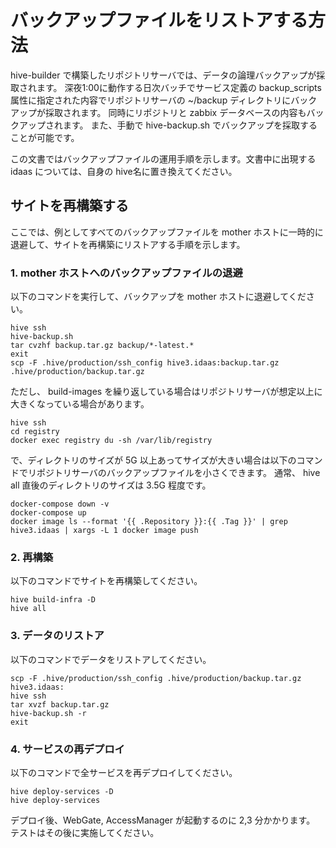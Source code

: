 # バックアップファイルをリストアする方法

hive-builder で構築したリポジトリサーバでは、データの論理バックアップが採取されます。
深夜1:00に動作する日次バッチでサービス定義の backup_scripts 属性に指定された内容でリポジトリサーバの ~/backup ディレクトリにバックアップが採取されます。
同時にリポジトリと zabbix データベースの内容もバックアップされます。
また、手動で  hive-backup.sh でバックアップを採取することが可能です。

この文書ではバックアップファイルの運用手順を示します。文書中に出現する idaas については、自身の hive名に置き換えてください。

## サイトを再構築する

ここでは、例としてすべてのバックアップファイルを mother ホストに一時的に退避して、サイトを再構築にリストアする手順を示します。

### 1. mother ホストへのバックアップファイルの退避

以下のコマンドを実行して、バックアップを mother ホストに退避してください。

```
hive ssh
hive-backup.sh
tar cvzhf backup.tar.gz backup/*-latest.*
exit
scp -F .hive/production/ssh_config hive3.idaas:backup.tar.gz .hive/production/backup.tar.gz
```

ただし、 build-images を繰り返している場合はリポジトリサーバが想定以上に大きくなっている場合があります。

```
hive ssh
cd registry
docker exec registry du -sh /var/lib/registry
```

で、ディレクトリのサイズが 5G 以上あってサイズが大きい場合は以下のコマンドでリポジトリサーバのバックアップファイルを小さくできます。
通常、 hive all 直後のディレクトリのサイズは 3.5G 程度です。

```
docker-compose down -v
docker-compose up
docker image ls --format '{{ .Repository }}:{{ .Tag }}' | grep hive3.idaas | xargs -L 1 docker image push
```

### 2. 再構築

以下のコマンドでサイトを再構築してください。

```
hive build-infra -D
hive all
```

### 3. データのリストア

以下のコマンドでデータをリストアしてください。

```
scp -F .hive/production/ssh_config .hive/production/backup.tar.gz hive3.idaas:
hive ssh
tar xvzf backup.tar.gz
hive-backup.sh -r
exit
```

### 4. サービスの再デプロイ

以下のコマンドで全サービスを再デプロイしてください。

```
hive deploy-services -D
hive deploy-services
```

デプロイ後、WebGate, AccessManager が起動するのに 2,3 分かかります。
テストはその後に実施してください。

